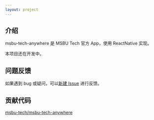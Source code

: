 ```yaml
---
layout: project
---
```


## 介绍

msbu-tech-anywhere 是 MSBU Tech 官方 App，使用 ReactNative 实现。

本项目还在开发中。

## 问题反馈

如果遇到 bug 或疑问，可以[新建 Issue](https://github.com/msbu-tech/msbu-tech-anywhere/issues/new) 进行反馈。

## 贡献代码

<a href="https://github.com/msbu-tech/msbu-tech-anywhere">msbu-tech/msbu-tech-anywhere</a>
